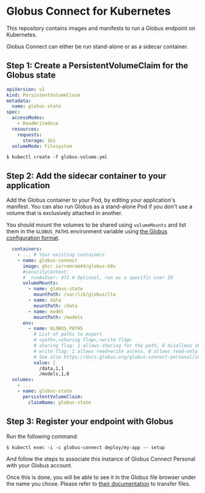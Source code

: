 Globus Connect for Kubernetes
=============================

This repository contains images and manifests to run a Globus endpoint on Kubernetes.

Globus Connect can either be run stand-alone or as a sidecar container.

Step 1: Create a PersistentVolumeClaim for the Globus state
-----------------------------------------------------------

```yaml
apiVersion: v1
kind: PersistentVolumeClaim
metadata:
  name: globus-state
spec:
  accessModes:
    - ReadWriteOnce
  resources:
    requests:
      storage: 1Gi
  volumeMode: Filesystem
```

```console
$ kubectl create -f globus-volume.yml
```

Step 2: Add the sidecar container to your application
-----------------------------------------------------

Add the Globus container to your Pod, by editing your application's manifest. You can also run Globus as a stand-alone Pod if you don't use a volume that is exclusively attached in another.

You should mount the volumes to be shared using `volumeMounts` and list them in the `GLOBUS_PATHS` environment variable using [the Globus configuration format](https://docs.globus.org/globus-connect-personal/install/linux/#config-paths).

```yaml
  containers:
    - ... # Your existing containers
    - name: globus-connect
      image: ghcr.io/remram44/globus-k8s
      #securityContext:
      #  runAsUser: 472 # Optional, run as a specific user ID
      volumeMounts:
        - name: globus-state
          mountPath: /var/lib/globus/lta
        - name: data
          mountPath: /data
        - name: model
          mountPath: /models
      env:
        - name: GLOBUS_PATHS
          # List of paths to export
          # <path>,<sharing flag>,<write flag>
          # sharing flag: 1 allows sharing for the path, 0 disallows sharing
          # write flag: 1 allows read+write access, 0 allows read-only access
          # See also https://docs.globus.org/globus-connect-personal/install/linux/#config-paths
          value: |
            /data,1,1
            /models,1,0
  volumes:
    - ...
    - name: globus-state
      persistentVolumeClaim:
        claimName: globus-state
```

Step 3: Register your endpoint with Globus
------------------------------------------

Run the following command:

```console
$ kubectl exec -i -c globus-connect deploy/my-app -- setup
```

And follow the steps to associate this instance of Globus Connect Personal with your Globus account.

Once this is done, you will be able to see it in the Globus file browser under the name you chose. Please refer to [their documentation](https://docs.globus.org/guides/tutorials/manage-files/transfer-files/) to transfer files.
